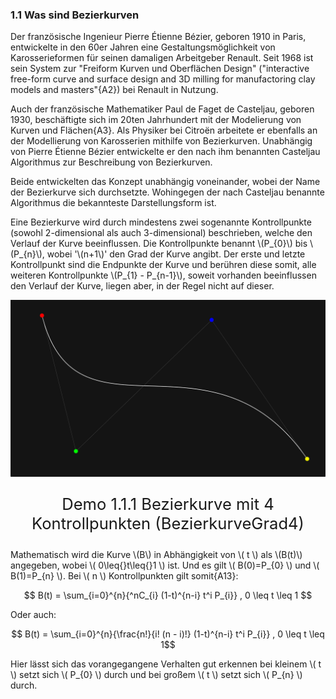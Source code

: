 ### 1.1 Was sind Bezierkurven

Der französische Ingenieur Pierre Étienne Bézier, geboren 1910 in Paris, entwickelte in den 60er Jahren eine Gestaltungsmöglichkeit von Karosserieformen für seinen damaligen Arbeitgeber Renault. Seit 1968 ist sein System zur "Freiform Kurven und Oberflächen Design" ("interactive free-form curve and surface design and 3D milling for manufactoring clay models and masters"{A2}) bei Renault in Nutzung.

Auch der französische Mathematiker Paul de Faget de Casteljau, geboren 1930, beschäftigte sich im 20ten Jahrhundert mit der Modelierung von Kurven und Flächen{A3}. Als Physiker bei Citroën arbeitete er ebenfalls an der Modellierung von Karosserien mithilfe von Bezierkurven. Unabhängig von Pierre Étienne Bézier entwickelte er den nach ihm benannten Casteljau Algorithmus zur Beschreibung von Bezierkurven.

Beide entwickelten das Konzept unabhängig voneinander, wobei der Name der Bezierkurve sich durchsetzte. Wohingegen der nach Casteljau benannte Algorithmus die bekannteste Darstellungsform ist.

Eine Bezierkurve wird durch mindestens zwei sogenannte Kontrollpunkte (sowohl 2-dimensional als auch 3-dimensional) beschrieben, welche den Verlauf der Kurve beeinflussen. Die Kontrollpunkte benannt \\(P_{0}\\) bis \\(P_{n}\\), wobei '\\(n+1\\)' den Grad der Kurve angibt. Der erste und letzte Kontrollpunkt sind die Endpunkte der Kurve und berühren diese somit, alle weiteren Kontrollpunkte \\(P_{1} - P_{n-1}\\), soweit vorhanden beeinflussen den Verlauf der Kurve, liegen aber, in der Regel nicht auf dieser.

![BezierkurveGrad4](../img/Grad4Bezierkurve.png)
<p style="text-align: center; font-size: 1.6rem;">Demo 1.1.1 Bezierkurve mit 4 Kontrollpunkten (BezierkurveGrad4)</P>

Mathematisch wird die Kurve \\(B\\) in Abhängigkeit von \\( t \\) als \\(B(t)\\) angegeben, wobei \\( 0\leq{}t\leq{}1 \\) ist. Und es gilt \\( B(0)=P_{0} \\) und \\( B(1)=P_{n} \\). Bei \\( n \\) Kontrollpunkten gilt somit{A13}: 

$$ B(t) = \sum_{i=0}^{n}{^nC_{i} (1-t)^{n-i} t^i P_{i}} , 0 \leq t \leq 1 $$

Oder auch:

$$ B(t) = \sum_{i=0}^{n}{\frac{n!}{i! (n - i)!} (1-t)^{n-i} t^i P_{i}} , 0 \leq t \leq 1$$

Hier lässt sich das vorangegangene Verhalten gut erkennen bei kleinem \\( t \\) setzt sich \\( P_{0} \\) durch und bei großem \\( t \\) setzt sich \\( P_{n} \\) durch.